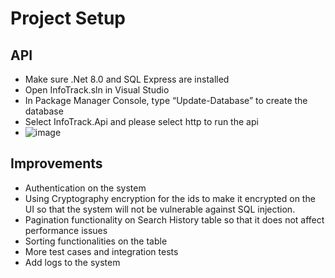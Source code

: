 # Project Setup

## API

- Make sure .Net 8.0 and SQL Express are installed
- Open InfoTrack.sln in Visual Studio
- In Package Manager Console, type “Update-Database” to create the database
- Select InfoTrack.Api and please select http to run the api
- ![image](https://github.com/somshrestha/InfoTrackSolution/assets/16788255/20074568-870f-4c63-b96e-b02a244625cf)

## Improvements

- Authentication on the system
- Using Cryptography encryption for the ids to make it encrypted on the UI so that the system will not be vulnerable against SQL injection.
- Pagination functionality on Search History table so that it does not affect performance issues
- Sorting functionalities on the table
- More test cases and integration tests
- Add logs to the system
